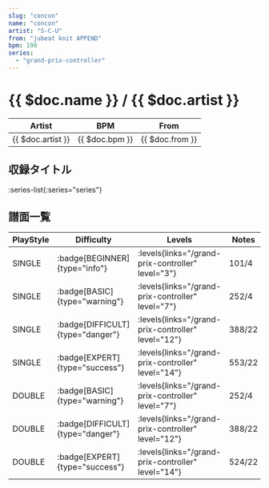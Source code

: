 ```yaml
---
slug: "concon"
name: "concon"
artist: "S-C-U"
from: "jubeat knit APPEND"
bpm: 190
series:
  - "grand-prix-controller"
---
```


# {{ $doc.name }} / {{ $doc.artist }}

|Artist|BPM|From|
|------|---|----|
|{{ $doc.artist }}|{{ $doc.bpm }}|{{ $doc.from }}|

## 収録タイトル

:series-list{:series="series"}

## 譜面一覧

|PlayStyle|Difficulty|Levels|Notes|Movie|
|---------|----------|------|-----|-----|
|SINGLE| :badge[BEGINNER]{type="info"}| :levels{links="/grand-prix-controller" level="3"}|101/4||
|SINGLE| :badge[BASIC]{type="warning"}| :levels{links="/grand-prix-controller" level="7"}|252/4||
|SINGLE| :badge[DIFFICULT]{type="danger"}| :levels{links="/grand-prix-controller" level="12"}|388/22||
|SINGLE| :badge[EXPERT]{type="success"}| :levels{links="/grand-prix-controller" level="14"}|553/22||
|DOUBLE| :badge[BASIC]{type="warning"}| :levels{links="/grand-prix-controller" level="7"}|252/4||
|DOUBLE| :badge[DIFFICULT]{type="danger"}| :levels{links="/grand-prix-controller" level="12"}|388/22||
|DOUBLE| :badge[EXPERT]{type="success"}| :levels{links="/grand-prix-controller" level="14"}|524/22||

